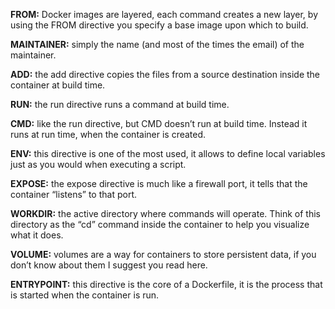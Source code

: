 **FROM:** Docker images are layered, each command creates a new layer, by using the FROM directive you specify a base image upon which to build.

**MAINTAINER:** simply the name (and most of the times the email) of the maintainer.

**ADD:** the add directive copies the files from a source destination inside the container at build time.

**RUN:** the run directive runs a command at build time.

**CMD:** like the run directive, but CMD doesn’t run at build time. Instead it runs at run time, when the container is created.

**ENV:** this directive is one of the most used, it allows to define local variables just as you would when executing a script.

**EXPOSE:** the expose directive is much like a firewall port, it tells that the container “listens” to that port.

**WORKDIR:** the active directory where commands will operate. Think of this directory as the “cd” command inside the container to help you visualize what it does.

**VOLUME:** volumes are a way for containers to store persistent data, if you don’t know about them I suggest you read here.

**ENTRYPOINT:** this directive is the core of a Dockerfile, it is the process that is started when the container is run.
